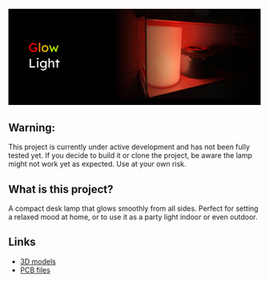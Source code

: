 ![GlowLight](readme/header.jpg)

## Warning:

This project is currently under active development and has not been fully tested yet. If you decide to build it or clone the project, be aware the lamp might not work yet as expected. Use at your own risk.

## What is this project?

A compact desk lamp that glows smoothly from all sides. Perfect for setting a relaxed mood at home, or to use it as a party light indoor or even outdoor.

## Links

- [3D models](https://grabcad.com/library/glowlight-1)
- [PCB files](https://github.com/glowingkitty/GlowTower/tree/main/GlowTowerPCB)